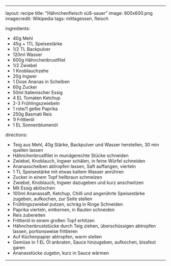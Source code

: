 ---

layout: recipe
title:  "Hähnchenfleisch süß-sauer"
image: 800x600.png
imagecredit: Wikipedia
tags: mittagessen, fleisch

ingredients:
- 40g Mehl
- 45g + 1TL Speisestärke
- 1/2 TL Backpulver
- 120ml Wasser
- 600g Hähnchenbrustfilet
- 1/2 Zwiebel
- 1 Knoblauchzehe
- 20g Ingwer
- 1 Dose Ananas in Scheiben
- 60g Zucker
- 50ml Italienischer Essig
- 4 EL Tomaten Ketchup
- 2-3 Frühlingszwiebeln
- 1 rote/1 gelbe Paprika
- 250g Basmati Reis
- 1l Frittieröl
- 1 EL Sonnenblumenöl

directions:
- Teig aus Mehl, 40g Stärke, Backpulver und Wasser herstellen, 30 min quellen lassen
- Hähnchenbrustfilet in mundgerechte Stücke schneiden
- Zwiebel, Knoblauch, Ingwer schälen, in feine Würfel schneiden
- Ananasscheiben abtropfen lassen, Saft auffangen, vierteln
- 1 TL Speisestärke mit etwas kaltem Wasser anrühren
- Zucker in einem Topf hellbraun schmelzen
- Zwiebel, Knoblauch, Ingwer dazugeben und kurz anschwitzen
- Mit Essig ablöschen
- 100ml Ananassaft, Ketchup, Chilli und angerührte Speisestärke zugeben, aufkochen, zur Seite stellen
- Frühlingszwiebel putzen, schräg in Ringe Schneiden
- Paprika vierteln, entkernen, in Rauten schneiden
- Reis zubereiten
- Frittieröl in einem großen Topf erhitzen
- Hähnchenbruststücke durch Teig ziehen, überschüssigen abtropfen lassen, portionsweise frittieren
- Auf Küchenpapier abtropfen, warm stellen
- Gemüse in 1 EL Öl anbraten, Sauce hinzugeben, aufkochen, bissfest garen
- Ananasstücke zugebn, kurz in Sauce wärmen

---